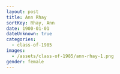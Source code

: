 ```yaml
---
layout: post
title: Ann Rhay
sortKey: Rhay, Ann
date: 1900-01-01
dateUnknown: true
categories:
  - class-of-1985
images:
  - /assets/class-of-1985/ann-rhay-1.png
gender: female
---
```

